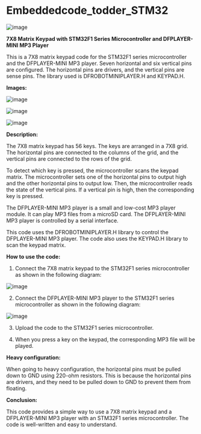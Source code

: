 # Embeddedcode_todder_STM32
![image](https://github.com/GolasalaPuneeth/Embeddedcode_todder_STM32/assets/97512630/b92f74f2-26f3-479d-b90a-6cdf4a008376)

**7X8 Matrix Keypad with STM32F1 Series Microcontroller and DFPLAYER-MINI MP3 Player**

This is a 7X8 matrix keypad code for the STM32F1 series microcontroller and the DFPLAYER-MINI MP3 player. Seven horizontal and six vertical pins are configured. The horizontal pins are drivers, and the vertical pins are sense pins. The library used is DFROBOTMINIPLAYER.H and KEYPAD.H.

**Images:**

![image](https://github.com/GolasalaPuneeth/Embeddedcode_todder_STM32/assets/97512630/015ad465-c8ff-4487-af33-3c57d502232e)


![image](https://github.com/GolasalaPuneeth/Embeddedcode_todder_STM32/assets/97512630/712c8f13-ecee-4b23-9b08-72f13e09709f)

![image](https://github.com/GolasalaPuneeth/Embeddedcode_todder_STM32/assets/97512630/27b3f8c0-cbd0-423a-a3ef-7dc7128b3686)

**Description:**

The 7X8 matrix keypad has 56 keys. The keys are arranged in a 7X8 grid. The horizontal pins are connected to the columns of the grid, and the vertical pins are connected to the rows of the grid.

To detect which key is pressed, the microcontroller scans the keypad matrix. The microcontroller sets one of the horizontal pins to output high and the other horizontal pins to output low. Then, the microcontroller reads the state of the vertical pins. If a vertical pin is high, then the corresponding key is pressed.

The DFPLAYER-MINI MP3 player is a small and low-cost MP3 player module. It can play MP3 files from a microSD card. The DFPLAYER-MINI MP3 player is controlled by a serial interface.

This code uses the DFROBOTMINIPLAYER.H library to control the DFPLAYER-MINI MP3 player. The code also uses the KEYPAD.H library to scan the keypad matrix.

**How to use the code:**

1. Connect the 7X8 matrix keypad to the STM32F1 series microcontroller as shown in the following diagram:

![image](https://github.com/GolasalaPuneeth/Embeddedcode_todder_STM32/assets/97512630/8dcc5640-02e3-4376-9739-2602869ba58b)


2. Connect the DFPLAYER-MINI MP3 player to the STM32F1 series microcontroller as shown in the following diagram:

![image](https://github.com/GolasalaPuneeth/Embeddedcode_todder_STM32/assets/97512630/615f049a-8905-4ad9-8cd1-d46c40185f1b)


3. Upload the code to the STM32F1 series microcontroller.

4. When you press a key on the keypad, the corresponding MP3 file will be played.

**Heavy configuration:**

When going to heavy configuration, the horizontal pins must be pulled down to GND using 220-ohm resistors. This is because the horizontal pins are drivers, and they need to be pulled down to GND to prevent them from floating.

**Conclusion:**

This code provides a simple way to use a 7X8 matrix keypad and a DFPLAYER-MINI MP3 player with an STM32F1 series microcontroller. The code is well-written and easy to understand.
